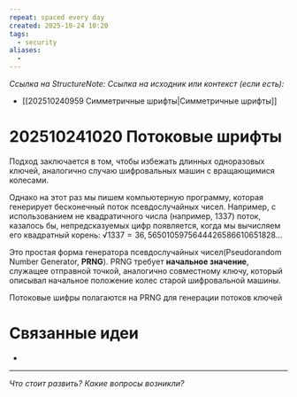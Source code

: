 ```yaml
---
repeat: spaced every day
created: 2025-10-24 10:20
tags:
  - security
aliases:
  -
---
```

*Ссылка на StructureNote:*
*Ссылка на исходник или контекст (если есть):*
- [[202510240959 Симметричные шрифты|Симметричные шрифты]]

# 202510241020 Потоковые шрифты

Подход заключается в том, чтобы избежать длинных одноразовых ключей, аналогично случаю шифровальных машин с вращающимися колесами.

Однако на этот раз мы пишем компьютерную программу, которая генерирует бесконечный поток псевдослучайных чисел. Например, с использованием не квадратичного числа (например, 1337) поток, казалось бы, непредсказуемых цифр появляется, когда мы вычисляем его квадратный корень:
$√{1337} = 36,56 50 10 59 75 64 44 26 58 66 10 65 18 28…$ 

Это простая форма генератора псевдослучайных чисел(Pseudorandom Number Generator, **PRNG**). PRNG требует **начальное значение**, служащее отправной точкой, аналогично совместному ключу, который описывал начальное положение колес старой шифровальной машины. 

Потоковые шифры полагаются на PRNG для генерации потоков ключей
# Связанные идеи

- 

---

*Что стоит развить? Какие вопросы возникли?*
